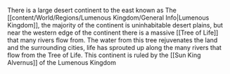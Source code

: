 There is a large desert continent to the east known as The [[content/World/Regions/Lumenous Kingdom/General Info|Lumenous Kingdom]], the majority of the continent is uninhabitable desert plains, but near the western edge of the continent there is a massive [[Tree of Life]] that many rivers flow from. The water from this tree rejuvenates the land and the surrounding cities, life has sprouted up along the many rivers that flow from the Tree of Life. This continent is ruled by the [[Sun King Alvernus]] of the Lumenous Kingdom